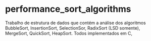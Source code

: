 # performance_sort_algorithms
Trabalho de estrutura de dados que contém a análise dos algoritmos  BubbleSort, InsertionSort, SelectionSor, RadixSort (LSD somente), MergeSort, QuickSort, HeapSort. Todos implementados em C, 
